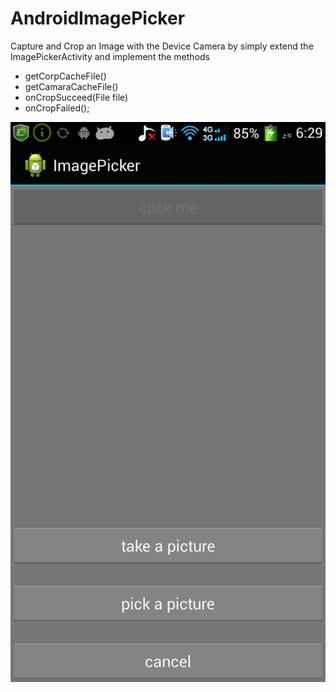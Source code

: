 AndroidImagePicker
==================


Capture and Crop an Image with the Device Camera by simply extend the ImagePickerActivity and implement the methods 

* getCorpCacheFile()
* getCamaraCacheFile()
* onCropSucceed(File file)
* onCropFailed();



![alt tag](https://raw.githubusercontent.com/dustookk/find-me/master/web/pic.png)
